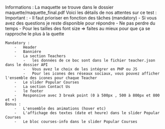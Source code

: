 Informations :
    La maquette se trouve dans le dossier maquette/maquette_final.pdf
    Voici les détails de nos attentes sur ce test :
    Important :
        -   Il faut prioriser en fonction des tâches (mandatory)
        -   Si vous avez des questions je reste disponible pour répondre 
        -   Ne pas perdre du temps
        -   Pour les tailles des font size => faites au mieux pour que ça se rapproche le plus à la quette

    Mandatory :
        -   Header 
        -   Banniére
        -   La section Teachers 
            -   les données de ce boc sont dans le fichier teacher.json dans le dossier API
            -   Vous avez le choix de les intégrer en PHP ou JS
            -   Pour les icones des réseaux sociaux, vous pouvez afficher l'ensemble des icones pour chaque Teacher
        -   Le slider Popular Courses
        -   La section Contact Us
        -   le footer
        -   Responsive avec 3 break point (0 à 500px , 500 à 800px et 800 et +)
    Bonus :
        -   L'ensemble des animations (hover etc)
        -   L'affichage des textes (date et heure) dans le slider Popular Courses
        -   Le bloc courses-info dans le slider Popular Courses

